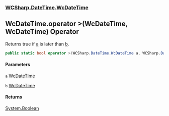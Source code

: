 ### [WCSharp.DateTime](WCSharp.DateTime.md 'WCSharp.DateTime').[WcDateTime](WCSharp.DateTime.WcDateTime.md 'WCSharp.DateTime.WcDateTime')

## WcDateTime.operator >(WcDateTime, WcDateTime) Operator

Returns true if [a](WCSharp.DateTime.WcDateTime.op_GreaterThan(WCSharp.DateTime.WcDateTime,WCSharp.DateTime.WcDateTime).md#WCSharp.DateTime.WcDateTime.op_GreaterThan(WCSharp.DateTime.WcDateTime,WCSharp.DateTime.WcDateTime).a 'WCSharp.DateTime.WcDateTime.op_GreaterThan(WCSharp.DateTime.WcDateTime, WCSharp.DateTime.WcDateTime).a') is later than [b](WCSharp.DateTime.WcDateTime.op_GreaterThan(WCSharp.DateTime.WcDateTime,WCSharp.DateTime.WcDateTime).md#WCSharp.DateTime.WcDateTime.op_GreaterThan(WCSharp.DateTime.WcDateTime,WCSharp.DateTime.WcDateTime).b 'WCSharp.DateTime.WcDateTime.op_GreaterThan(WCSharp.DateTime.WcDateTime, WCSharp.DateTime.WcDateTime).b').

```csharp
public static bool operator >(WCSharp.DateTime.WcDateTime a, WCSharp.DateTime.WcDateTime b);
```
#### Parameters

<a name='WCSharp.DateTime.WcDateTime.op_GreaterThan(WCSharp.DateTime.WcDateTime,WCSharp.DateTime.WcDateTime).a'></a>

`a` [WcDateTime](WCSharp.DateTime.WcDateTime.md 'WCSharp.DateTime.WcDateTime')

<a name='WCSharp.DateTime.WcDateTime.op_GreaterThan(WCSharp.DateTime.WcDateTime,WCSharp.DateTime.WcDateTime).b'></a>

`b` [WcDateTime](WCSharp.DateTime.WcDateTime.md 'WCSharp.DateTime.WcDateTime')

#### Returns
[System.Boolean](https://docs.microsoft.com/en-us/dotnet/api/System.Boolean 'System.Boolean')